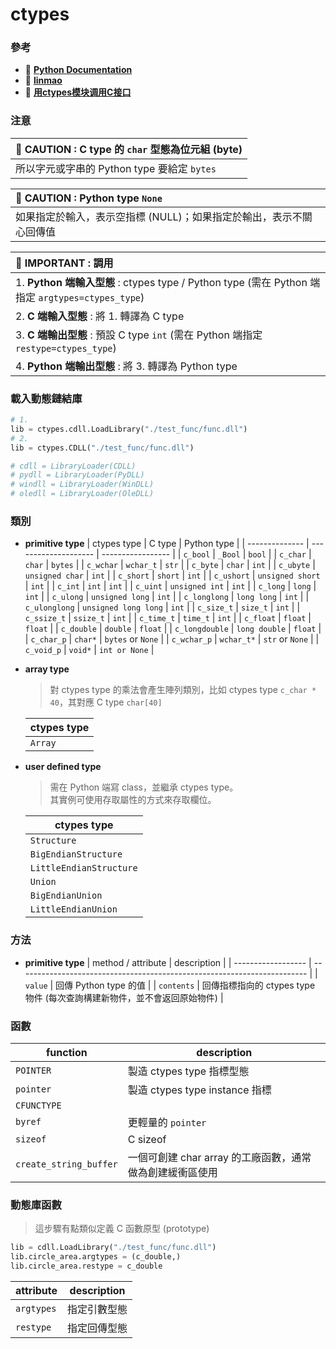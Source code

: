 # ctypes

### 參考
+ 🔗 [**Python Documentation**](https://docs.python.org/3/library/ctypes.html)
+ 🔗 [**linmao**](https://www.linmao.dev/joy/881/)
+ 🔗 [**用ctypes模块调用C接口**](https://cs.pynote.net/sf/python/202112281/#null)

### 注意

| 🚨 <span class="caution">CAUTION</span> : C type 的 `char` 型態為位元組 (byte) |
| :---------------------------------------------------------------------------- |
| 所以字元或字串的 Python type 要給定 `bytes`                                   |

| 🚨 <span class="caution">CAUTION</span> : Python type `None`         |
| :------------------------------------------------------------------ |
| 如果指定於輸入，表示空指標 (NULL)；如果指定於輸出，表示不關心回傳值 |

| 🔮 <span class="important">IMPORTANT</span> : 調用                                                |
| :----------------------------------------------------------------------------------------------- |
| 1. **Python 端輸入型態** : ctypes type / Python type (需在 Python 端指定 `argtypes=ctypes_type`) |
| 2. **C 端輸入型態** : 將 1. 轉譯為 C type                                                        |
| 3. **C 端輸出型態** : 預設 C type `int` (需在 Python 端指定 `restype=ctypes_type`)               |
| 4. **Python 端輸出型態** : 將 3. 轉譯為 Python type                                              |

### 載入動態鏈結庫
  ```py
  # 1.
  lib = ctypes.cdll.LoadLibrary("./test_func/func.dll")
  # 2.
  lib = ctypes.CDLL("./test_func/func.dll")

  # cdll = LibraryLoader(CDLL)
  # pydll = LibraryLoader(PyDLL)
  # windll = LibraryLoader(WinDLL)
  # oledll = LibraryLoader(OleDLL)
  ```

### 類別
+ **primitive type**
  | ctypes type    | C type               | Python type       |
  | -------------- | -------------------- | ----------------- |
  | `c_bool`       | `_Bool`              | `bool`            |
  | `c_char`       | `char`               | `bytes`           |
  | `c_wchar`      | `wchar_t`            | `str`             |
  | `c_byte`       | `char`               | `int`             |
  | `c_ubyte`      | `unsigned char`      | `int`             |
  | `c_short`      | `short`              | `int`             |
  | `c_ushort`     | `unsigned short`     | `int`             |
  | `c_int`        | `int`                | `int`             |
  | `c_uint`       | `unsigned int`       | `int`             |
  | `c_long`       | `long`               | `int`             |
  | `c_ulong`      | `unsigned long`      | `int`             |
  | `c_longlong`   | `long long`          | `int`             |
  | `c_ulonglong`  | `unsigned long long` | `int`             |
  | `c_size_t`     | `size_t`             | `int`             |
  | `c_ssize_t`    | `ssize_t`            | `int`             |
  | `c_time_t`     | `time_t`             | `int`             |
  | `c_float`      | `float`              | `float`           |
  | `c_double`     | `double`             | `float`           |
  | `c_longdouble` | `long double`        | `float`           |
  | `c_char_p`     | `char*`              | `bytes` or `None` |
  | `c_wchar_p`    | `wchar_t*`           | `str` or `None`   |
  | `c_void_p`     | `void*`              | `int or None`     |

+ **array type**
  > 對 ctypes type 的乘法會產生陣列類別，比如 ctypes type `c_char * 40`，其對應 C type `char[40]`

  | ctypes type |
  | ----------- |
  | `Array`     |

+ **user defined type**
  > 需在 Python 端寫 class，並繼承 ctypes type。\
  > 其實例可使用存取屬性的方式來存取欄位。

  | ctypes type             |
  | ----------------------- |
  | `Structure`             |
  | `BigEndianStructure`    |
  | `LittleEndianStructure` |
  | `Union`                 |
  | `BigEndianUnion`        |
  | `LittleEndianUnion`     |

### 方法
+ **primitive type**
  | method / attribute | description                                                              |
  | ------------------ | ------------------------------------------------------------------------ |
  | `value`            | 回傳 Python type 的值                                                    |
  | `contents`         | 回傳指標指向的 ctypes type 物件 (每次查詢構建新物件，並不會返回原始物件) |

### 函數
| function               | description                                              |
| ---------------------- | -------------------------------------------------------- |
| `POINTER`              | 製造 ctypes type 指標型態                                |
| `pointer`              | 製造 ctypes type instance 指標                           |
| `CFUNCTYPE`            |                                                          |
| `byref`                | 更輕量的 `pointer`                                       |
| `sizeof`               | C sizeof                                                 |
| `create_string_buffer` | 一個可創建 char array 的工廠函數，通常做為創建緩衝區使用 |


### 動態庫函數
> 這步驟有點類似定義 C 函數原型 (prototype)
```py
lib = cdll.LoadLibrary("./test_func/func.dll")
lib.circle_area.argtypes = (c_double,)
lib.circle_area.restype = c_double
```

| attribute  | description  |
| ---------- | ------------ |
| `argtypes` | 指定引數型態 |
| `restype`  | 指定回傳型態 |